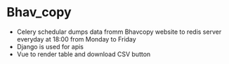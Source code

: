 # Bhav_copy

- Celery schedular dumps data fromm Bhavcopy website to redis server everyday at 18:00 from Monday to Friday
- Django is used for apis
- Vue to render table and download CSV button

